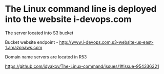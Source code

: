 ﻿# The Linux command line is deployed into the website i-devops.com
 The server located into S3 bucket

 Bucket website endpoint - http://www.i-devops.com.s3-website-us-east-1.amazonaws.com

 Domain name servers are located in R53 
 
 
https://github.com/idyakov/The-Linux-command/issues/1#issue-954336321

